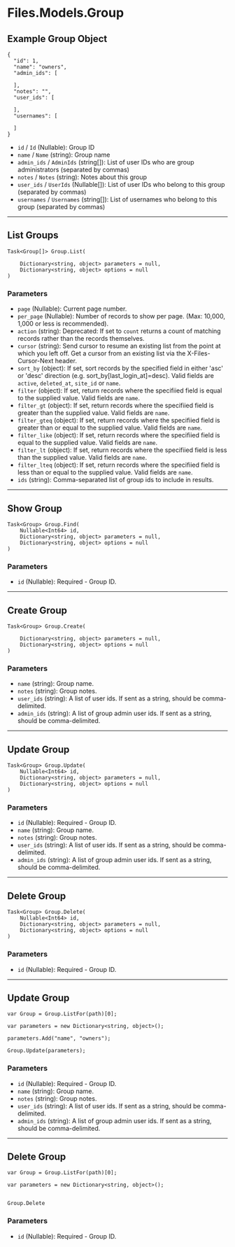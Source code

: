 # Files.Models.Group

## Example Group Object

```
{
  "id": 1,
  "name": "owners",
  "admin_ids": [

  ],
  "notes": "",
  "user_ids": [

  ],
  "usernames": [

  ]
}
```

* `id` / `Id`  (Nullable<Int64>): Group ID
* `name` / `Name`  (string): Group name
* `admin_ids` / `AdminIds`  (string[]): List of user IDs who are group administrators (separated by commas)
* `notes` / `Notes`  (string): Notes about this group
* `user_ids` / `UserIds`  (Nullable<Int64>[]): List of user IDs who belong to this group (separated by commas)
* `usernames` / `Usernames`  (string[]): List of usernames who belong to this group (separated by commas)


---

## List Groups

```
Task<Group[]> Group.List(
    
    Dictionary<string, object> parameters = null,
    Dictionary<string, object> options = null
)
```

### Parameters

* `page` (Nullable<Int64>): Current page number.
* `per_page` (Nullable<Int64>): Number of records to show per page.  (Max: 10,000, 1,000 or less is recommended).
* `action` (string): Deprecated: If set to `count` returns a count of matching records rather than the records themselves.
* `cursor` (string): Send cursor to resume an existing list from the point at which you left off.  Get a cursor from an existing list via the X-Files-Cursor-Next header.
* `sort_by` (object): If set, sort records by the specified field in either 'asc' or 'desc' direction (e.g. sort_by[last_login_at]=desc). Valid fields are `active`, `deleted_at`, `site_id` or `name`.
* `filter` (object): If set, return records where the specifiied field is equal to the supplied value. Valid fields are `name`.
* `filter_gt` (object): If set, return records where the specifiied field is greater than the supplied value. Valid fields are `name`.
* `filter_gteq` (object): If set, return records where the specifiied field is greater than or equal to the supplied value. Valid fields are `name`.
* `filter_like` (object): If set, return records where the specifiied field is equal to the supplied value. Valid fields are `name`.
* `filter_lt` (object): If set, return records where the specifiied field is less than the supplied value. Valid fields are `name`.
* `filter_lteq` (object): If set, return records where the specifiied field is less than or equal to the supplied value. Valid fields are `name`.
* `ids` (string): Comma-separated list of group ids to include in results.


---

## Show Group

```
Task<Group> Group.Find(
    Nullable<Int64> id, 
    Dictionary<string, object> parameters = null,
    Dictionary<string, object> options = null
)
```

### Parameters

* `id` (Nullable<Int64>): Required - Group ID.


---

## Create Group

```
Task<Group> Group.Create(
    
    Dictionary<string, object> parameters = null,
    Dictionary<string, object> options = null
)
```

### Parameters

* `name` (string): Group name.
* `notes` (string): Group notes.
* `user_ids` (string): A list of user ids. If sent as a string, should be comma-delimited.
* `admin_ids` (string): A list of group admin user ids. If sent as a string, should be comma-delimited.


---

## Update Group

```
Task<Group> Group.Update(
    Nullable<Int64> id, 
    Dictionary<string, object> parameters = null,
    Dictionary<string, object> options = null
)
```

### Parameters

* `id` (Nullable<Int64>): Required - Group ID.
* `name` (string): Group name.
* `notes` (string): Group notes.
* `user_ids` (string): A list of user ids. If sent as a string, should be comma-delimited.
* `admin_ids` (string): A list of group admin user ids. If sent as a string, should be comma-delimited.


---

## Delete Group

```
Task<Group> Group.Delete(
    Nullable<Int64> id, 
    Dictionary<string, object> parameters = null,
    Dictionary<string, object> options = null
)
```

### Parameters

* `id` (Nullable<Int64>): Required - Group ID.


---

## Update Group

```
var Group = Group.ListFor(path)[0];

var parameters = new Dictionary<string, object>();

parameters.Add("name", "owners");

Group.Update(parameters);
```

### Parameters

* `id` (Nullable<Int64>): Required - Group ID.
* `name` (string): Group name.
* `notes` (string): Group notes.
* `user_ids` (string): A list of user ids. If sent as a string, should be comma-delimited.
* `admin_ids` (string): A list of group admin user ids. If sent as a string, should be comma-delimited.


---

## Delete Group

```
var Group = Group.ListFor(path)[0];

var parameters = new Dictionary<string, object>();


Group.Delete
```

### Parameters

* `id` (Nullable<Int64>): Required - Group ID.

